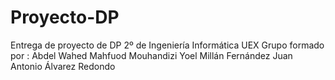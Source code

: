 # Proyecto-DP
Entrega de proyecto de DP 2º de Ingeniería Informática UEX
Grupo formado por : 
Abdel Wahed Mahfuod Mouhandizi
Yoel Millán Fernández
Juan Antonio Álvarez Redondo
